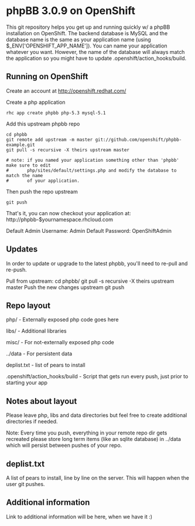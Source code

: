 phpBB 3.0.9 on OpenShift
========================

This git repository helps you get up and running quickly w/ a phpBB installation
on OpenShift.  The backend database is MySQL and the database name is the
same as your application name (using $_ENV['OPENSHIFT_APP_NAME']).  You can name
your application whatever you want.  However, the name of the database will always
match the application so you might have to update .openshift/action_hooks/build.


Running on OpenShift
--------------------

Create an account at http://openshift.redhat.com/

Create a php application

    rhc app create phpbb php-5.3 mysql-5.1

Add this upstream phpbb repo

    cd phpbb
    git remote add upstream -m master git://github.com/openshift/phpbb-example.git
    git pull -s recursive -X theirs upstream master

    # note: if you named your application something other than 'phpbb' make sure to edit
    #       php/sites/default/settings.php and modify the database to match the name
    #       of your application.

Then push the repo upstream

    git push

That's it, you can now checkout your application at:
    http://phpbb-$yournamespace.rhcloud.com

Default Admin Username: Admin
Default Password: OpenShiftAdmin


Updates
-------

In order to update or upgrade to the latest phpbb, you'll need to re-pull
and re-push.

Pull from upstream:
    cd phpbb/
    git pull -s recursive -X theirs upstream master
Push the new changes upstream
    git push


Repo layout
-----------

php/ - Externally exposed php code goes here

libs/ - Additional libraries

misc/ - For not-externally exposed php code

../data - For persistent data

deplist.txt - list of pears to install

.openshift/action_hooks/build - Script that gets run every push, just prior to starting your app


Notes about layout
------------------

Please leave php, libs and data directories but feel free to create additional
directories if needed.

Note: Every time you push, everything in your remote repo dir gets recreated
please store long term items (like an sqlite database) in ../data which will
persist between pushes of your repo.


deplist.txt
-----------

A list of pears to install, line by line on the server.  This will happen when
the user git pushes.


Additional information
----------------------

Link to additional information will be here, when we have it :)
